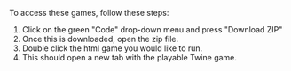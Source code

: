 To access these games, follow these steps:

1) Click on the green "Code" drop-down menu and press "Download ZIP"
2) Once this is downloaded, open the zip file.
3) Double click the html game you would like to run.
4) This should open a new tab with the playable Twine game.
